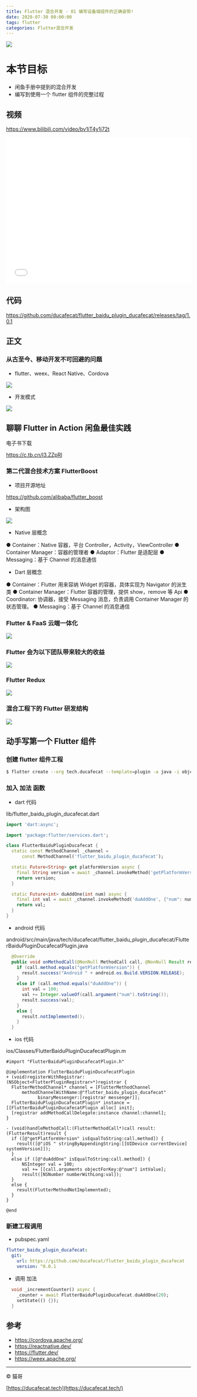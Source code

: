 ```yaml
---
title: Flutter 混合开发 - 01 编写设备端组件的正确姿势!
date: 2020-07-30 00:00:00
tags: flutter
categories: Flutter混合开发
---
```


![](2020-07-30-21-51-56.png)

# 本节目标

- 闲鱼手册中提到的混合开发
- 编写到使用一个 flutter 组件的完整过程

## 视频

https://www.bilibili.com/video/bv1iT4y1j72t

<iframe src="//player.bilibili.com/player.html?bvid=bv1iT4y1j72t&page=1" scrolling="no" border="0" frameborder="no" framespacing="0" allowfullscreen="true" width="100%" height="400px"> </iframe>

## 代码

https://github.com/ducafecat/flutter_baidu_plugin_ducafecat/releases/tag/1.0.1

## 正文

### 从古至今、移动开发不可回避的问题

- flutter、weex、React Native、Cordova

![](2020-07-30-17-35-34.png)

- 开发模式

![](2020-07-30-17-48-41.png)

## 聊聊 Flutter in Action 闲鱼最佳实践

电子书下载

https://c.tb.cn/I3.ZZpRl

### 第二代混合技术方案 FlutterBoost

- 项目开源地址

https://github.com/alibaba/flutter_boost

- 架构图

![](2020-07-30-20-19-21.png)

- Native 层概念

● Container：Native 容器，平台 Controller，Activity，ViewController
● Container Manager：容器的管理者
● Adaptor：Flutter 是适配层
● Messaging：基于 Channel 的消息通信

- Dart 层概念

● Container：Flutter 用来容纳 Widget 的容器，具体实现为 Navigator 的派生类
● Container Manager：Flutter 容器的管理，提供 show，remove 等 Api
● Coordinator: 协调器，接受 Messaging 消息，负责调用 Container Manager 的状态管理。
● Messaging：基于 Channel 的消息通信

### Flutter & FaaS 云端一体化

![](2020-07-30-20-49-45.png)

### Flutter 会为以下团队带来较大的收益

![](2020-07-30-21-08-03.png)

### Flutter Redux

![](2020-07-30-21-15-03.png)

### 混合工程下的 Flutter 研发结构

![](2020-07-30-21-25-14.png)

## 动手写第一个 Flutter 组件

### 创建 flutter 组件工程

```sh
$ flutter create --org tech.ducafecat --template=plugin -a java -i objc flutter-baidu-plugin-ducafecat
```

### 加入 加法 函数

- dart 代码

lib/flutter_baidu_plugin_ducafecat.dart

```dart
import 'dart:async';

import 'package:flutter/services.dart';

class FlutterBaiduPluginDucafecat {
  static const MethodChannel _channel =
      const MethodChannel('flutter_baidu_plugin_ducafecat');

  static Future<String> get platformVersion async {
    final String version = await _channel.invokeMethod('getPlatformVersion');
    return version;
  }

  static Future<int> duAddOne(int num) async {
    final int val = await _channel.invokeMethod('duAddOne', {"num": num});
    return val;
  }
}

```

- android 代码

android/src/main/java/tech/ducafecat/flutter_baidu_plugin_ducafecat/FlutterBaiduPluginDucafecatPlugin.java

```java
  @Override
  public void onMethodCall(@NonNull MethodCall call, @NonNull Result result) {
    if (call.method.equals("getPlatformVersion")) {
      result.success("Android " + android.os.Build.VERSION.RELEASE);
    }
    else if (call.method.equals("duAddOne")) {
      int val = 100;
      val += Integer.valueOf(call.argument("num").toString());
      result.success(val);
    }
    else {
      result.notImplemented();
    }
  }
```

- ios 代码

ios/Classes/FlutterBaiduPluginDucafecatPlugin.m

```obj-c
#import "FlutterBaiduPluginDucafecatPlugin.h"

@implementation FlutterBaiduPluginDucafecatPlugin
+ (void)registerWithRegistrar:(NSObject<FlutterPluginRegistrar>*)registrar {
  FlutterMethodChannel* channel = [FlutterMethodChannel
      methodChannelWithName:@"flutter_baidu_plugin_ducafecat"
            binaryMessenger:[registrar messenger]];
  FlutterBaiduPluginDucafecatPlugin* instance = [[FlutterBaiduPluginDucafecatPlugin alloc] init];
  [registrar addMethodCallDelegate:instance channel:channel];
}

- (void)handleMethodCall:(FlutterMethodCall*)call result:(FlutterResult)result {
  if ([@"getPlatformVersion" isEqualToString:call.method]) {
    result([@"iOS " stringByAppendingString:[[UIDevice currentDevice] systemVersion]]);
  }
  else if ([@"duAddOne" isEqualToString:call.method]) {
      NSInteger val = 100;
      val += [[call.arguments objectForKey:@"num"] intValue];
      result([NSNumber numberWithLong:val]);
  }
  else {
    result(FlutterMethodNotImplemented);
  }
}

@end

```

### 新建工程调用

- pubspec.yaml

```yaml
flutter_baidu_plugin_ducafecat:
  git:
    url: https://github.com/ducafecat/flutter_baidu_plugin_ducafecat
    version: ^0.0.1
```

- 调用 加法

```dart
  void _incrementCounter() async {
    _counter = await FlutterBaiduPluginDucafecat.duAddOne(20);
    setState(() {});
  }
```

## 参考

- https://cordova.apache.org/
- https://reactnative.dev/
- https://flutter.dev/
- https://weex.apache.org/

---

© 猫哥

[https://ducafecat.tech](https://ducafecat.tech/)

